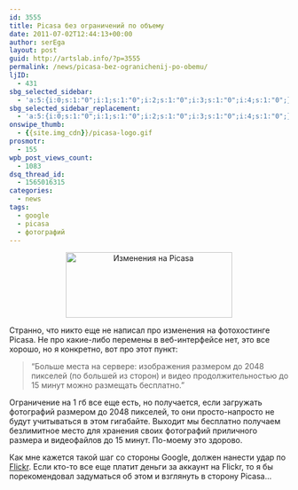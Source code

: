 ```yaml
---
id: 3555
title: Picasa без ограничений по объему
date: 2011-07-02T12:44:13+00:00
author: serEga
layout: post
guid: http://artslab.info/?p=3555
permalink: /news/picasa-bez-ogranichenij-po-obemu/
ljID:
  - 431
sbg_selected_sidebar:
  - 'a:5:{i:0;s:1:"0";i:1;s:1:"0";i:2;s:1:"0";i:3;s:1:"0";i:4;s:1:"0";}'
sbg_selected_sidebar_replacement:
  - 'a:5:{i:0;s:1:"0";i:1;s:1:"0";i:2;s:1:"0";i:3;s:1:"0";i:4;s:1:"0";}'
onswipe_thumb:
  - {{site.img_cdn}}/picasa-logo.gif
prosmotr:
  - 155
wpb_post_views_count:
  - 1083
dsq_thread_id:
  - 1565016315
categories:
  - news
tags:
  - google
  - picasa
  - фотографий
---
```

<center>
  <a href="{{site.img_cdn}}/picasa-logo.gif"><img src="{{site.img_cdn}}/picasa-logo-300x118.gif" alt="Изменения на Picasa" title="picasa-logo" width="300" height="118" class="alignnone size-medium wp-image-3558" /></a>
</center>

Странно, что никто еще не написал про изменения на фотохостинге Picasa. Не про какие-либо перемены в веб-интерфейсе нет, это все хорошо, но я конкретно, вот про этот пункт:

> &#8220;Больше места на сервере: изображения размером до 2048 пикселей (по большей из сторон) и видео продолжительностью до 15 минут можно размещать бесплатно.&#8221;

Ограничение на 1 гб все еще есть, но получается, если загружать фотографий размером до 2048 пикселей, то они просто-напросто не будут учитываться в этом гигабайте. Выходит мы бесплатно получаем безлимитное место для хранения своих фотографий приличного размера и видеофайлов до 15 минут. По-моему это здорово.

Как мне кажется такой шаг со стороны Google, должен нанести удар по [Flickr](http://www.flickr.com/). Если кто-то все еще платит деньги за аккаунт на Flickr, то я бы порекомендовал задуматься об этом и взглянуть в сторону Picasa&#8230;
